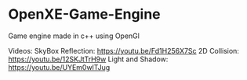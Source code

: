# OpenXE-Game-Engine
Game engine made in c++ using OpenGl

Videos:
SkyBox Reflection: https://youtu.be/Fd1H256X7Sc
2D Collision: https://youtu.be/12SKJtTrH9w
Light and Shadow: https://youtu.be/UYEm0wlTJug
